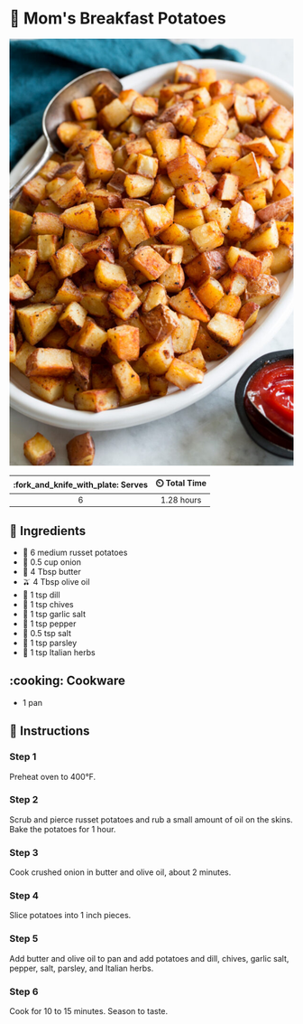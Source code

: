 # :potato: Mom's Breakfast Potatoes

![Mom's Breakfast Potatoes](../assets/images/mom's-breakfast-potatoes.jpg)

| :fork_and_knife_with_plate: Serves | :timer_clock: Total Time |
|:----------------------------------:|:-----------------------: |
| 6 | 1.28 hours |

## :salt: Ingredients

- :potato: 6 medium russet potatoes
- :onion: 0.5 cup onion
- :butter: 4 Tbsp butter
- :olive: 4 Tbsp olive oil
- :herb: 1 tsp dill
- :herb: 1 tsp chives
- :garlic: 1 tsp garlic salt
- :salt: 1 tsp pepper
- :salt: 0.5 tsp salt
- :herb: 1 tsp parsley
- :herb: 1 tsp Italian herbs

## :cooking: Cookware

- 1 pan

## :pencil: Instructions

### Step 1

Preheat oven to 400°F.

### Step 2

Scrub and pierce russet potatoes and rub a small amount of oil on the skins. Bake the potatoes for 1 hour.

### Step 3

Cook crushed onion in butter and olive oil, about 2 minutes.

### Step 4

Slice potatoes into 1 inch pieces.

### Step 5

Add butter and olive oil to pan and add potatoes and dill, chives, garlic salt, pepper, salt, parsley, and Italian
herbs.

### Step 6

Cook for 10 to 15 minutes. Season to taste.
